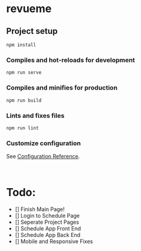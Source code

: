 # revueme

## Project setup
```
npm install
```

### Compiles and hot-reloads for development
```
npm run serve
```

### Compiles and minifies for production
```
npm run build
```

### Lints and fixes files
```
npm run lint
```

### Customize configuration
See [Configuration Reference](https://cli.vuejs.org/config/).  

&nbsp;
# Todo:

- [] Finish Main Page!
- [] Login to Schedule Page
- [] Seperate Project Pages
- [] Schedule App Front End
- [] Schedule App Back End
- [] Mobile and Responsive Fixes


